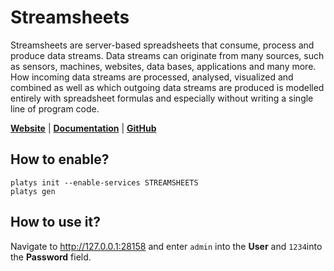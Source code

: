 # Streamsheets

Streamsheets are server-based spreadsheets that consume, process and produce data streams. Data streams can originate from many sources, such as sensors, machines, websites, data bases, applications and many more. How incoming data streams are processed, analysed, visualized and combined as well as which outgoing data streams are produced is modelled entirely with spreadsheet formulas and especially without writing a single line of program code.

**[Website](https://cedalo.com/products/streamsheets/)** | **[Documentation](https://docs.cedalo.com/streamsheets/2.5/installation/)** | **[GitHub](https://github.com/eclipse/streamsheets)**

## How to enable?

```
platys init --enable-services STREAMSHEETS
platys gen
```

## How to use it?

Navigate to <http://127.0.0.1:28158> and enter `admin` into the **User** and `1234`into the **Password** field.